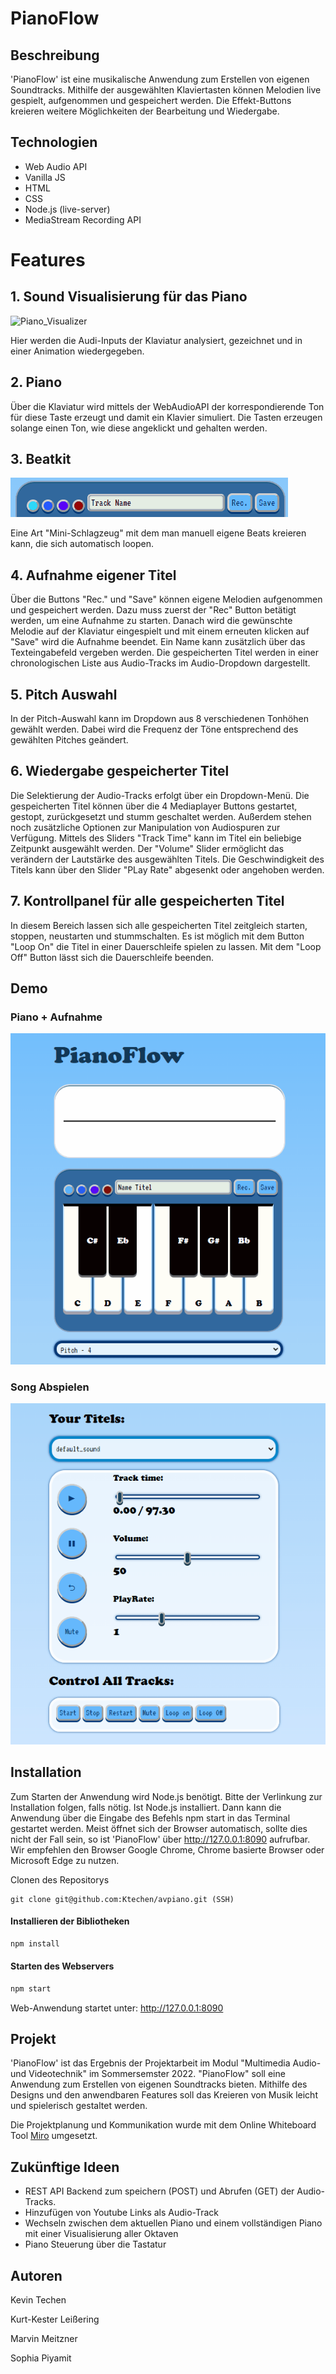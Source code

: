 # **PianoFlow**

## Beschreibung

'PianoFlow' ist eine musikalische Anwendung zum Erstellen von eigenen Soundtracks. Mithilfe der ausgewählten Klaviertasten können Melodien live gespielt, aufgenommen und gespeichert werden. Die Effekt-Buttons kreieren weitere Möglichkeiten der Bearbeitung und Wiedergabe.

## Technologien

- Web Audio API
- Vanilla JS
- HTML
- CSS
- Node.js (live-server)
- MediaStream Recording API


# **Features**


## 1. Sound Visualisierung für das Piano

![Piano_Visualizer](https://user-images.githubusercontent.com/72447271/180659911-ab37350b-9f30-453c-ba68-e7d2435bc4c1.gif)

Hier werden die Audi-Inputs der Klaviatur analysiert, gezeichnet und in einer Animation wiedergegeben.

## 2. Piano

Über die Klaviatur wird mittels der WebAudioAPI der korrespondierende Ton für diese Taste erzeugt und damit ein Klavier simuliert.
Die Tasten erzeugen solange einen Ton, wie diese angeklickt und gehalten werden.


## 3. Beatkit

![Piano Abspiel Funktionen](/documentation/Drums.gif)

Eine Art "Mini-Schlagzeug" mit dem man manuell eigene Beats kreieren kann, die sich automatisch loopen.

## 4. Aufnahme eigener Titel

Über die Buttons "Rec." und "Save" können eigene Melodien aufgenommen und gespeichert werden.
Dazu muss zuerst der "Rec" Button betätigt werden, um eine Aufnahme zu starten.
Danach wird die gewünschte Melodie auf der Klaviatur eingespielt und mit einem erneuten klicken auf "Save" wird die Aufnahme beendet.
Ein Name kann zusätzlich über das Texteingabefeld vergeben werden.
Die gespeicherten Titel werden in einer chronologischen Liste aus Audio-Tracks im Audio-Dropdown dargestellt.

## 5. Pitch Auswahl
In der Pitch-Auswahl kann im Dropdown aus 8 verschiedenen Tonhöhen gewählt werden.
Dabei wird die Frequenz der Töne entsprechend des gewählten Pitches geändert.


## 6. Wiedergabe gespeicherter Titel

Die Selektierung der Audio-Tracks erfolgt über ein Dropdown-Menü. Die gespeicherten Titel können über die 4 Mediaplayer Buttons gestartet, gestopt, zurückgesetzt und stumm geschaltet werden.
Außerdem stehen noch zusätzliche Optionen zur Manipulation von Audiospuren zur Verfügung. Mittels des Sliders "Track Time" kann im Titel ein beliebige Zeitpunkt ausgewählt werden. Der "Volume" Slider ermöglicht das verändern der Lautstärke des ausgewählten Titels. Die Geschwindigkeit des Titels kann über den Slider "PLay Rate" abgesenkt oder angehoben werden.

## 7. Kontrollpanel für alle gespeicherten Titel

In diesem Bereich lassen sich alle gespeicherten Titel zeitgleich starten, stoppen, neustarten und stummschalten. Es ist möglich mit dem Button "Loop On" die Titel in einer Dauerschleife spielen zu lassen. Mit dem "Loop Off" Button lässt sich die Dauerschleife beenden. 

## Demo

### Piano + Aufnahme

![Piano Aufnahme Funktionen](/documentation/Piano_Record.gif)

### Song Abspielen

![Piano Abspiel Funktionen](/documentation/Piano_Play.gif)

## Installation

Zum Starten der Anwendung wird Node.js benötigt. Bitte der Verlinkung zur Installation folgen, falls nötig. Ist Node.js installiert. Dann kann die Anwendung über die Eingabe des Befehls npm start in das Terminal gestartet werden. Meist öffnet sich der Browser automatisch, sollte dies nicht der Fall sein, so ist 'PianoFlow' über http://127.0.0.1:8090 aufrufbar.
Wir empfehlen den Browser Google Chrome, Chrome basierte Browser oder Microsoft Edge zu nutzen.


Clonen des Repositorys
```links
git clone git@github.com:Ktechen/avpiano.git (SSH) 
```

#### Installieren der Bibliotheken

```bash
npm install
```

#### Starten des Webservers

```bash
npm start
```

Web-Anwendung startet unter: http://127.0.0.1:8090

## Projekt

'PianoFlow' ist das Ergebnis der Projektarbeit im Modul "Multimedia Audio- und Videotechnik" im Sommersemster 2022. "PianoFlow" soll eine Anwendung zum Erstellen von eigenen Soundtracks bieten. Mithilfe des Designs und den anwendbaren Features soll das Kreieren von Musik leicht und spielerisch gestaltet werden.

Die Projektplanung und Kommunikation wurde mit dem Online Whiteboard Tool [Miro](https://miro.com/app/board/uXjVOuTjv_o=/?share_link_id=937947553747) umgesetzt.

## Zukünftige Ideen
- REST API Backend zum speichern (POST) und Abrufen (GET) der Audio-Tracks.
- Hinzufügen von Youtube Links als Audio-Track
- Wechseln zwischen dem aktuellen Piano und einem vollständigen Piano mit einer Visualisierung aller Oktaven
- Piano Steuerung über die Tastatur

## Autoren

Kevin Techen

Kurt-Kester Leißering

Marvin Meitzner

Sophia Piyamit
